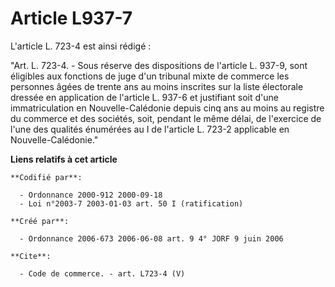 # Article L937-7

L'article L. 723-4 est ainsi rédigé :

"Art. L. 723-4. - Sous réserve des dispositions de l'article L. 937-9, sont éligibles aux fonctions de juge d'un tribunal
mixte de commerce les personnes âgées de trente ans au moins inscrites sur la liste électorale dressée en application de
l'article L. 937-6 et justifiant soit d'une immatriculation en Nouvelle-Calédonie depuis cinq ans au moins au registre du
commerce et des sociétés, soit, pendant le même délai, de l'exercice de l'une des qualités énumérées au I de l'article L.
723-2 applicable en Nouvelle-Calédonie."

**Liens relatifs à cet article**

	**Codifié par**:

	  - Ordonnance 2000-912 2000-09-18
	  - Loi n°2003-7 2003-01-03 art. 50 I (ratification)

	**Créé par**:

	  - Ordonnance 2006-673 2006-06-08 art. 9 4° JORF 9 juin 2006

	**Cite**:

	  - Code de commerce. - art. L723-4 (V)
